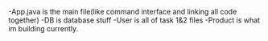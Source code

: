 -App.java is the main file(like command interface and linking all code together)
-DB is database stuff
-User is all of task 1&2 files
-Product is what im building currently.
